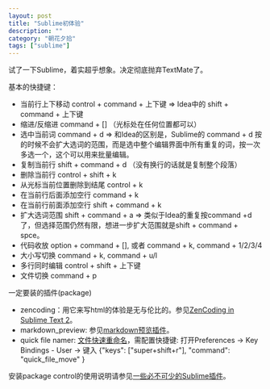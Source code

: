 ```yaml
---
layout: post
title: "Sublime初体验"
description: ""
category: "朝花夕拾"
tags: ["sublime"]
---
```


试了一下Sublime，着实超乎想象。决定彻底抛弃TextMate了。

基本的快捷键：

*   当前行上下移动 control + command + 上下键 => Idea中的 shift + command + 上下键
*   缩进/反缩进 command + [] （光标处在任何位置都可以）
*   选中当前词 command + d => 和Idea的区别是，Sublime的 command + d 按的时候不会扩大选词的范围，而是选中整个编辑界面中所有重复的词，按一次多选一个，这个可以用来批量编辑。
*   复制当前行 shift + command + d （没有换行的话就是复制整个段落）
*   删除当前行 control + shift + k 
*   从光标当前位置删除到结尾 control + k
*   在当前行后面添加空行 command + k	
*   在当前行前面添加空行 shift + command + k
*   扩大选词范围 shift + command + a => 类似于Idea的重复按command +d了，但选择范围仍然有限，想进一步扩大范围就是shift + command + spce。
*   代码收放 option + command + [], 或者	command + k, command + 1/2/3/4
*   大小写切换 command + k, command + u/l
*   多行同时编辑 control + shift + 上下键
*   文件切换 command + p

一定要装的插件(package)

*  zencoding：用它来写html的体验是无与伦比的。参见[ZenCoding in Sublime Text 2](http://lucifr.com/139231/zencoding-in-sublime-text-2/)。
*  markdown_preview: 参见[markdown预览插件](http://lucifr.com/2012/02/20/sublime-text-2-markdown-%E9%A2%84%E8%A7%88%E6%8F%92%E4%BB%B6/")。
*  quick file namer: [文件快速重命名](https://github.com/wulftone/sublime-text-2-quick-file-renamer)，需配置快捷键: 打开Preferences -> Key Bindings - User -> 键入 {"keys": ["super+shift+r"], "command": "quick_file_move" }

安装package control的使用说明请参见[一些必不可少的Sublime插件](http://www.qianduan.net/essential-to-sublime-the-text-2-plugins.html")。